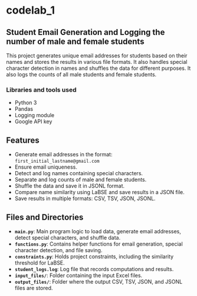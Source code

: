 # codelab_1

## Student Email Generation and Logging the number of male and female students

This project generates unique email addresses for students based on their names and stores the results in various file formats. It also handles special character detection in names and shuffles the data for different purposes. It also logs the counts of all male students and female students.

### Libraries and tools used 
- Python 3
- Pandas
- Logging module
- Google API key

 ## Features
- Generate email addresses in the format: `first_initial_lastname@gmail.com`
- Ensure email uniqueness.
- Detect and log names containing special characters.
- Separate and log counts of male and female students.
- Shuffle the data and save it in JSONL format.
- Compare name similarity using LaBSE and save results in a JSON file.
- Save results in multiple formats: CSV, TSV, JSON, JSONL.

## Files and Directories
- **`main.py`**: Main program logic to load data, generate email addresses, detect special characters, and shuffle data.
- **`functions.py`**: Contains helper functions for email generation, special character detection, and file saving.
- **`constraints.py`**: Holds project constraints, including the similarity threshold for LaBSE.
- **`student_logs.log`**: Log file that records computations and results.
- **`input_files/`**: Folder containing the input Excel files.
- **`output_files/`**: Folder where the output CSV, TSV, JSON, and JSONL files are stored.

  
 




